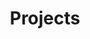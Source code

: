 ---
layouts: archive
permalink: /projects/
title: 'Projects'
author_profile: true
header:
	image: 'images/projects.jpg'

---